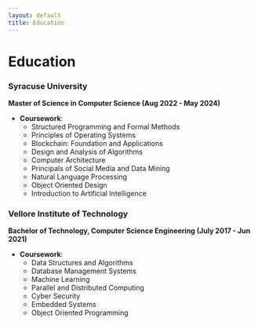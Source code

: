 ```yaml
---
layout: default
title: Education
---
```


# Education

### Syracuse University
**Master of Science in Computer Science (Aug 2022 - May 2024)**
- **Coursework**:
  - Structured Programming and Formal Methods
  - Principles of Operating Systems
  - Blockchain: Foundation and Applications
  - Design and Analysis of Algorithms
  - Computer Architecture
  - Principals of Social Media and Data Mining
  - Natural Language Processing
  - Object Oriented Design
  - Introduction to Artificial Intelligence

### Vellore Institute of Technology
**Bachelor of Technology, Computer Science Engineering (July 2017 - Jun 2021)**
- **Coursework**:
  - Data Structures and Algorithms
  - Database Management Systems
  - Machine Learning
  - Parallel and Distributed Computing
  - Cyber Security
  - Embedded Systems
  - Object Oriented Programming
